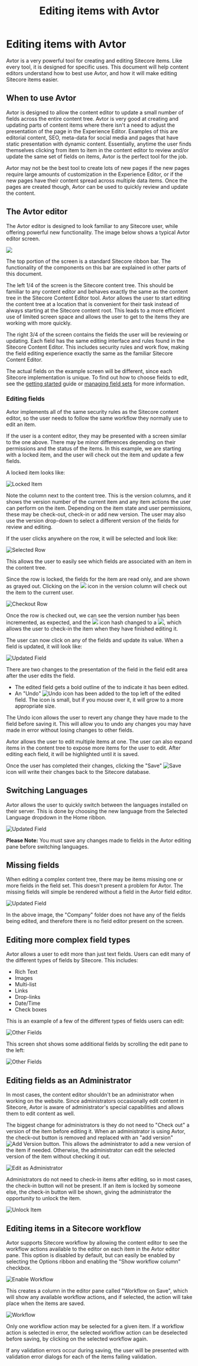 ﻿---
title: Editing items with Avtor
layout: AvtorLayout
---

# Editing items with Avtor
Avtor is a very powerful tool for creating and editing Sitecore items. Like every tool, it is designed for specific uses. This document will help content editors understand how to best use Avtor, and how it will make editing Sitecore items easier.

## When to use Avtor
Avtor is designed to allow the content editor to update a small number of fields across the entire content tree. Avtor is very good at creating and updating parts of content items where there isn't a need to adjust the presentation of the page in the Experience Editor. Examples of this are editorial content, SEO, meta-data for social media and pages that have static presentation with dynamic content. Essentially, anytime the user finds themselves clicking from item to item in the content editor to review and/or update the same set of fields on items, Avtor is the perfect tool for the job.

Avtor may not be the best tool to create lots of new pages if the new pages require large amounts of customization in the Experience Editor, or if the new pages have their content spread across multiple data items. Once the pages are created though, Avtor can be used to quickly review and update the content.

## The Avtor editor
The Avtor editor is designed to look familiar to any Sitecore user, while offering powerful new functionality. The image below shows a typical Avtor editor screen.

![](/Images/Avtor/EditingItems_AvtorEditor.png)

The top portion of the screen is a standard Sitecore ribbon bar. The functionality of the components on this bar are explained in other parts of this document.

The left 1/4 of the screen is the Sitecore content tree. This should be familiar to any content editor and behaves exactly the same as the content tree in the Sitecore Content Editor tool. Avtor allows the user to start editing the content tree at a location that is convenient for their task instead of always starting at the Sitecore content root. This leads to a more efficient use of limited screen space and allows the user to get to the items they are working with more quickly.

The right 3/4 of the screen contains the fields the user will be reviewing or updating. Each field has the same editing interface and rules found in the Sitecore Content Editor. This includes security rules and work flow, making the field editing experience exactly the same as the familiar Sitecore Content Editor.

The actual fields on the example screen will be different, since each Sitecore implementation is unique. To find out how to choose fields to edit, see the [getting started](./gettingstarted.html#selecting-fields-to-edit-in-avtor) guide or [managing field sets](./fieldsets.html) for more information.

### Editing fields
Avtor implements all of the same security rules as the Sitecore content editor, so the user needs to follow the same workflow they normally use to edit an item.

If the user is a content editor, they may be presented with a screen similar to the one above. There may be minor differences depending on their permissions and the status of the items. In this example, we are starting with a locked item, and the user will check out the item and update a few fields.

A locked item looks like:

![Locked Item](/Images/Avtor/EditingItems_LockedRow.png)

Note the column next to the content tree. This is the version columns, and it shows the version number of the current item and any item actions the user can perform on the item. Depending on the item state and user permissions, these may be check-out, check-in or add new version. The user may also use the version drop-down to select a different version of the fields for review and editing.

If the user clicks anywhere on the row, it will be selected and look like:

![Selected Row](/Images/Avtor/EditingItems_SelectedRow.png)

This allows the user to easily see which fields are associated with an item in the content tree.

Since the row is locked, the fields for the item are read only, and are shown as grayed out. Clicking on the ![](/Images/Avtor/Icon_EditInWorkflow.png) icon in the version column will check out the item to the current user.

![Checkout Row](/Images/Avtor/EditingItems_CheckoutRow.png)

Once the row is checked out, we can see the version number has been incremented, as expected, and the ![](/Images/Avtor/Icon_EditInWorkflow.png) icon hash changed to a ![](/Images/Avtor/Icon_Check.png), which allows the user to check-in the item when they have finished editing it.

The user can now click on any of the fields and update its value. When a field is updated, it will look like:

![Updated Field](/Images/Avtor/EditingItems_UpdatedField.png)

There are two changes to the presentation of the field in the field edit area after the user edits the field. 

- The edited field gets a bold outline of the to indicate it has been edited.
- An "Undo" ![Undo](/Images/Avtor/Icon_Undo.png) icon has been added to the top left of the edited field. The icon is small, but if you mouse over it, it will grow to a more appropriate size.

The Undo icon allows the user to revert any change they have made to the field before saving it. This will allow you to undo any changes you may have made in error without losing changes to other fields.

Avtor allows the user to edit multiple items at one. The user can also expand items in the content tree to expose more items for the user to edit. After editing each field, it will be highlighted until it is saved.

Once the user has completed their changes, clicking the "Save" ![Save](/Images/Avtor/Icon_Save.png) icon will write their changes back to the Sitecore database.

## Switching Languages
Avtor allows the user to quickly switch between the languages installed on their server. This is done by choosing the new language from the Selected Language dropdown in the Home ribbon.

![Updated Field](/Images/Avtor/EditingItems_SelectLanguage.png)

**Please Note:** You must save any changes made to fields in the Avtor editing pane before switching languages.

## Missing fields
When editing a complex content tree, there may be items missing one or more fields in the field set. This doesn't present a problem for Avtor. The missing fields will simple be rendered without a field in the Avtor field editor.

![Updated Field](/Images/Avtor/EditingItems_MissingFields.png)

In the above image, the "Company" folder does not have any of the fields being edited, and therefore there is no field editor present on the screen.

## Editing more complex field types
Avtor allows a user to edit more than just text fields. Users can edit many of the different types of fields by Sitecore. This includes:

- Rich Text
- Images
- Multi-list
- Links
- Drop-links
- Date/Time
- Check boxes

This is an example of a few of the different types of fields users can edit:

![Other Fields](/Images/Avtor/EditingItems_OtherFields1.png)

This screen shot shows some additional fields by scrolling the edit pane to the left:

![Other Fields](/Images/Avtor/EditingItems_OtherFields2.png)


## Editing fields as an Administrator
In most cases, the content editor shouldn't be an administrator when working on the website. Since administrators occasionally edit content in Sitecore, Avtor is aware of administrator's special capabilities and allows them to edit content as well.

The biggest change for administrators is they do not need to "Check out" a version of the item before editing it. When an administrator is using Avtor, the check-out button is removed and replaced with an "add version" ![Add Version](/Images/Avtor/Icon_Plus.png) button. This allows the administrator to add a new version of the item if needed. Otherwise, the administrator can edit the selected version of the item without checking it out.

![Edit as Administrator](/Images/Avtor/EditingItems_Administrator.png)

Administrators do not need to check-in items after editing, so in most cases, the check-in button will not be present. If an item is locked by someone else, the check-in button will be shown, giving the administrator the opportunity to unlock the item.

![Unlock Item](/Images/Avtor/EditingItems_UnlockItem.png)

## Editing items in a Sitecore workflow
Avtor supports Sitecore workflow by allowing the content editor to see the workflow actions available to the editor on each item in the Avtor editor pane. This option is disabled by default, but can easily be enabled by selecting the Options ribbon and enabling the "Show workflow column" checkbox.

![Enable Workflow](/Images/Avtor/EditingItems_EnableWorkflow.png)

This creates a column in the editor pane called "Workflow on Save", which will show any available workflow actions, and if selected, the action will take place when the items are saved.

![Workflow](/Images/Avtor/EditingItems_Workflow.png)

Only one workflow action may be selected for a given item. If a workflow action is selected in error, the selected workflow action can be deselected before saving, by clicking on the selected workflow again.

If any validation errors occur during saving, the user will be presented with validation error dialogs for each of the items failing validation.